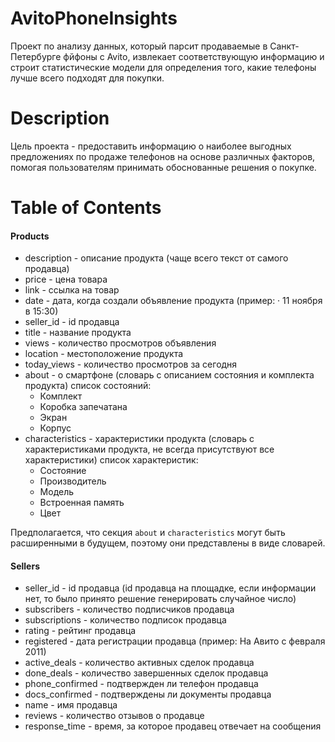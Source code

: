 # AvitoPhoneInsights
Проект по анализу данных, который парсит продаваемые в Санкт-Петербурге фйфоны с Avito, извлекает соответствующую информацию и строит статистические модели для определения того, какие телефоны лучше всего подходят для покупки. 

# Description
Цель проекта - предоставить информацию о наиболее выгодных предложениях по продаже телефонов на основе различных факторов, помогая пользователям принимать обоснованные решения о покупке.

# Table of Contents

#### Products
* description - описание продукта (чаще всего текст от самого продавца)
* price - цена товара
* link - ссылка на товар
* date - дата, когда создали объявление продукта (пример: · 11 ноября в 15:30)
* seller_id - id продавца 
* title - название продукта
* views - количество просмотров объявления
* location - местоположение продукта
* today_views - количество просмотров за сегодня
* about - о смартфоне (словарь с описанием состояния и комплекта продукта)
    список состояний:
    - Комплект
    - Коробка запечатана
    - Экран
    - Корпус
* characteristics - характеристики продукта (словарь с характеристиками продукта, не всегда присутствуют все характеристики)
    список характеристик:
    - Состояние
    - Производитель
    - Модель
    - Встроенная память
    - Цвет

Предполагается, что секция `about` и `characteristics` могут быть расширенными в будущем, поэтому они представлены в виде словарей.

#### Sellers
* seller_id - id продавца (id продавца на площадке, если информации нет, то было принято решение генерировать случайное число)
* subscribers - количество подписчиков продавца
* subscriptions - количество подписок продавца
* rating - рейтинг продавца
* registered - дата регистрации продавца (пример: На Авито с февраля 2011)
* active_deals - количество активных сделок продавца
* done_deals - количество завершенных сделок продавца
* phone_confirmed - подтвержден ли телефон продавца
* docs_confirmed - подтверждены ли документы продавца
* name - имя продавца
* reviews - количество отзывов о продавце
* response_time - время, за которое продавец отвечает на сообщения

<!-- в ходе проведения анализа все Xr Xs X модели были приравнены к 10, Se - не были учитаны
также не были учтены такие особенности телефона как:
- mini
- s
- plus -->